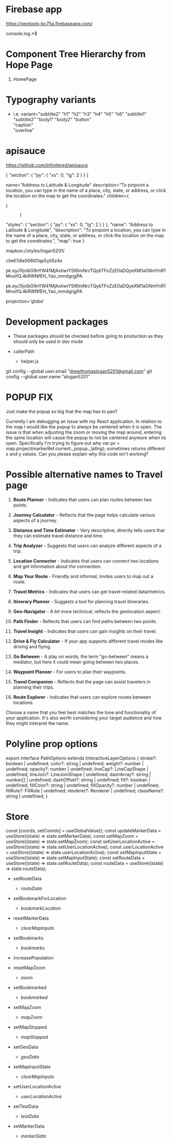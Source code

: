 # Firebase app
https://geotools-bc75a.firebaseapp.com/

console.log.*$

# Component Tree Hierarchy from Hope Page
1. HomePage


# Typography variants
- i.e. variant="subtitle2"
"h1" 
"h2" 
"h3" 
"h4" 
"h5" 
"h6" 
"subtitle1" 
"subtitle2" 
"body1" 
"body2" 
"button"  
"caption"  
"overline" 

# apisauce
https://github.com/infinitered/apisauce

{
  "section": {
    "py": {
      "xs": 0,
      "lg": 2
    }
  }
}

  name="Address to Latitude & Longitude"
          description="To pinpoint a location, you can type in the name of a place, city, state, or address, or click the location on the map to get the coordinates."
          children={<Form addressToLatLng={true}/>}

          

          {
  "styles": {
    "section": {
      "py": {
        "xs": 0,
        "lg": 2
      }
    }
  },
  "name": "Address to Latitude & Longitude",
  "description": "To pinpoint a location, you can type in the name of a place, city, state, or address, or click the location on the map to get the coordinates.",
  "map": true
}

mapbox://styles/logan5201/

clie67dle008i01qp5yti5z4x

pk.eyJ1IjoibG9nYW41MjAxIiwiYSI6ImNrcTQybTFoZzE0aDQyeXM1aGNmYnR1MnoifQ.4kRWNfEH_Yao_mmdgrgjPA

pk.eyJ1IjoibG9nYW41MjAxIiwiYSI6ImNrcTQybTFoZzE0aDQyeXM1aGNmYnR1MnoifQ.4kRWNfEH_Yao_mmdgrgjPA

projection='globe'


# Development packages 
- These packages should be checked before going to production as they should only be used in dev mode

- callerPath
  - helper.js


git config --global user.email "drewthomaslogan5201@gmail.com"
git config --global user.name "alogan5201"


# POPUP FIX
Just make the popup so big that the map has to pan?

Currently I am debugging an issue with my React application. In relation to the map I would like the popup to always be centered when it is open. The issue is that when adjusting the zoom or moving the map around, entering the same location will cause the popup to not be centered anymore when its open. Specifically I'm trying to figure out why  var px = map.project(markerRef.current._popup._latlng); sometimes returns different x and y values. Can you please explain why this code isn't working? 

# Possible alternative names to Travel page

1. **Route Planner** - Indicates that users can plan routes between two points.
   
2. **Journey Calculator** - Reflects that the page helps calculate various aspects of a journey.
   
3. **Distance and Time Estimator** - Very descriptive; directly tells users that they can estimate travel distance and time.
   
4. **Trip Analyzer** - Suggests that users can analyze different aspects of a trip.
   
5. **Location Connector** - Indicates that users can connect two locations and get information about the connection.
   
6. **Map Your Route** - Friendly and informal; invites users to map out a route.
   
7. **Travel Metrics** - Indicates that users can get travel-related data/metrics.
   
8. **Itinerary Planner** - Suggests a tool for planning travel itineraries.
   
9. **Geo-Navigator** - A bit more technical; reflects the geolocation aspect.
   
10. **Path Finder** - Reflects that users can find paths between two points.
   
11. **Travel Insight** - Indicates that users can gain insights on their travel.
   
12. **Drive & Fly Calculator** - If your app supports different travel modes like driving and flying.
   
13. **Go Between** - A play on words; the term "go-between" means a mediator, but here it could mean going between two places.
   
14. **Waypoint Planner** - For users to plan their waypoints.

15. **Travel Companion** - Reflects that the page can assist travelers in planning their trips.

16. **Route Explorer** - Indicates that users can explore routes between locations.

Choose a name that you feel best matches the tone and functionality of your application. It's also worth considering your target audience and how they might interpret the name.

# Polyline prop options
export interface PathOptions extends InteractiveLayerOptions {
    stroke?: boolean | undefined;
    color?: string | undefined;
    weight?: number | undefined;
    opacity?: number | undefined;
    lineCap?: LineCapShape | undefined;
    lineJoin?: LineJoinShape | undefined;
    dashArray?: string | number[] | undefined;
    dashOffset?: string | undefined;
    fill?: boolean | undefined;
    fillColor?: string | undefined;
    fillOpacity?: number | undefined;
    fillRule?: FillRule | undefined;
    renderer?: Renderer | undefined;
    className?: string | undefined;
}

# Store 
  const [coords, setCoords] = useGlobalValue();
  const updateMarkerData = useStore((state) => state.setMarkerData);
  const setMapZoom = useStore((state) => state.setMapZoom);
  const setUserLocationActive = useStore((state) => state.setUserLocationActive);
  const userLocationActive = useStore((state) => state.userLocationActive);
  const setMapInputState = useStore((state) => state.setMapInputState);
  const setRouteData = useStore((state) => state.setRouteData);
  const routeData = useStore((state) => state.routeData);

* setRouteData
  * *routeData*

* setBookmarkForLocation
  * *bookmarkLocation*
* resetMarkerData
  * *clearMapInputs*

* setBookmarks
  * *bookmarks*

* increasePopulation

* resetMapZoom
  * *zoom*

* setBookmarked
  * *bookmarked*

* setMapZoom
  * *mapZoom*

* setMapStopped
  * *mapStopped*

* setGeoData
  * *geoData*

* setMapInputState
  * *clearMapInputs*

* setUserLocationActive
  * *userLocationActive*

* setTestData
  * *testData*

* setMarkerData
  * *markerData*














